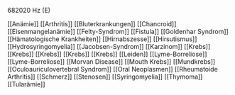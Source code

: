 682020 Hz (E)

[[Anämie]]
[[Arthritis]]
[[Bluterkrankungen]]
[[Chancroid]]
[[Eisenmangelanämie]]
[[Felty-Syndrom]]
[[Fistula]]
[[Goldenhar Syndrom]]
[[Hämatologische Krankheiten]]
[[Hirnabszesse]]
[[Hirsutismus]]
[[Hydrosyringomyelia]]
[[Jacobsen-Syndrom]]
[[Karzinom]]
[[Krebs]]
[[Krebs]]
[[Krebs]]
[[Krebs]]
[[Krebs]]
[[Leiden]]
[[Lyme-Borreliose]]
[[Lyme-Borreliose]]
[[Morvan Disease]]
[[Mouth Krebs]]
[[Mundkrebs]]
[[Oculoauriculovertebral Syndrom]]
[[Oral Neoplasmen]]
[[Rheumatoide Arthritis]]
[[Schmerz]]
[[Stenosen]]
[[Syringomyelia]]
[[Thymoma]]
[[Tularämie]]